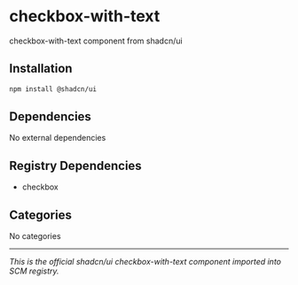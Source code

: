 # checkbox-with-text

checkbox-with-text component from shadcn/ui

## Installation

```bash
npm install @shadcn/ui
```

## Dependencies

No external dependencies

## Registry Dependencies

- checkbox

## Categories

No categories

---

*This is the official shadcn/ui checkbox-with-text component imported into SCM registry.*
